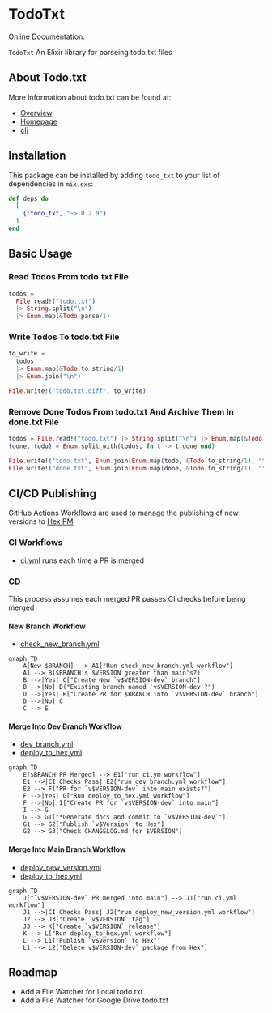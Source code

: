 # TodoTxt
[Online Documentation](https://hexdocs.pm/todo_txt/Todo.html).

`TodoTxt` An Elixir library for parseing todo.txt files

## About Todo.txt
More information about todo.txt can be found at:
  - [Overview](https://github.com/todotxt/todo.txt)
  - [Homepage](http://todotxt.org/)
  - [cli](https://github.com/todotxt/todo.txt-cli)

## Installation

This package can be installed
by adding `todo_txt` to your list of dependencies in `mix.exs`:

```elixir
def deps do
  [
    {:todo_txt, "~> 0.2.0"}
  ]
end
```

## Basic Usage

### Read Todos From todo.txt File

```elixir
todos =
  File.read!("todo.txt")
  |> String.split("\n")
  |> Enum.map(&Todo.parse/1)
```

### Write Todos To todo.txt File

```elixir
to_write =
  todos
  |> Enum.map(&Todo.to_string/1)
  |> Enum.join("\n")

File.write!("todo.txt.diff", to_write)
```

### Remove Done Todos From todo.txt And Archive Them In done.txt File
```elixir
todos = File.read!("todo.txt") |> String.split("\n") |> Enum.map(&Todo.parse/1)
{done, todo} = Enum.split_with(todos, fn t -> t.done end)

File.write!("todo.txt", Enum.join(Enum.map(todo, &Todo.to_string/1), "\n"))
File.write!("done.txt", Enum.join(Enum.map(done, &Todo.to_string/1), "\n"))
```

## CI/CD Publishing
GitHub Actions Workflows are used to manage the publishing of new versions to [Hex PM](https://hexdocs.pm/)

### CI Workflows
- [ci.yml](.github/workflows/ci.yml) runs each time a PR is merged

### CD
This process assumes each merged PR passes CI checks before being merged

#### New Branch Workflow
- [check_new_branch.yml](.github/workflows/check_version_branch.yml)
```mermaid
graph TD
    A[New $BRANCH] --> A1["Run check_new_branch.yml workflow"]
    A1 --> B($BRANCH's $VERSION greater than main's?)
    B -->|Yes| C["Create New `v$VERSION-dev` branch"]
    B -->|No| D("Existing branch named `v$VERSION-dev`?")
    D -->|Yes| E["Create PR for $BRANCH into `v$VERSION-dev` branch"]
    D -->|No| C
    C --> E
```

#### Merge Into Dev Branch Workflow
- [dev_branch.yml](.github/workflows/dev_branch.yml)
- [deploy_to_hex.yml](.github/workflows/deploy_to_hex.yml)
```mermaid
graph TD
    E[$BRANCH PR Merged] --> E1["run ci.ym workflow"]
    E1 -->|CI Checks Pass| E2["run dev_branch.yml workflow"]
    E2 --> F("PR for `v$VERSION-dev` into main exists?")
    F -->|Yes| G["Run deploy_to_hex.yml workflow"]
    F -->|No| I["Create PR for `v$VERSION-dev` into main"]
    I --> G
    G --> G1["*Generate docs and commit to `v$VERSION-dev`"]
    G1 --> G2["Publish `v$Version` to Hex"]
    G2 --> G3["Check CHANGELOG.md for $VERSION"]
```

#### Merge Into Main Branch Workflow
- [deploy_new_version.yml](.github/workflows/merged_into_dev_branch.yml)
- [deploy_to_hex.yml](.github/workflows/deploy_to_hex.yml)
```mermaid
graph TD
    J["`v$VERSION-dev` PR merged into main"] --> J1["run ci.yml workflow"]
    J1 -->|CI Checks Pass| J2["run deploy_new_version.yml workflow"]
    J2 --> J3["Create `v$VERSION` tag"]
    J3 --> K["Create `v$VERSION` release"]
    K --> L["Run deploy_to_hex.yml workflow"]
    L --> L1["Publish `v$Version` to Hex"]
    L1 --> L2["Delete v$VERSION-dev` package from Hex"]
```

## Roadmap
- Add a File Watcher for Local todo.txt
- Add a File Watcher for Google Drive todo.txt
